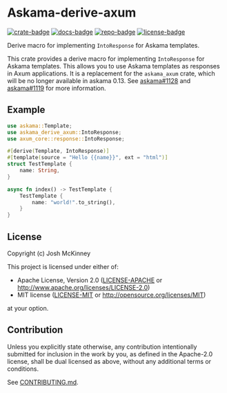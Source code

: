 # Askama-derive-axum

[![crate-badge]][crate]
[![docs-badge]][docs]
[![repo-badge]][repo]
[![license-badge]][license]

[crate-badge]: https://img.shields.io/crates/v/askama-derive-axum?logo=rust
[crate]: https://crates.io/crates/askama-derive-axum
[docs-badge]: https://img.shields.io/badge/docs-askama--derive--axum-e05d44?logo=rust
[docs]: https://docs.rs/askama-derive-axum
[repo-badge]: https://img.shields.io/badge/repo-joshka/askama--derive--axum-8957E5?logo=github
[repo]: https://github.com/joshka/askama-derive-axum
[license-badge]: https://img.shields.io/crates/l/askama-derive-axum
[license]: #license

<!-- cargo-rdme start -->

Derive macro for implementing `IntoResponse` for Askama templates.

This crate provides a derive macro for implementing `IntoResponse` for Askama templates. This
allows you to use Askama templates as responses in Axum applications. It is a replacement for
the `askama_axum` crate, which will be no longer available in askama 0.13. See [askama#1128] and
[askama#1119] for more information.

[askama#1128]: https://github.com/rinja-rs/askama/issues/1128
[askama#1119]: https://github.com/rinja-rs/askama/issues/1119

## Example

```rust
use askama::Template;
use askama_derive_axum::IntoResponse;
use axum_core::response::IntoResponse;

#[derive(Template, IntoResponse)]
#[template(source = "Hello {{name}}", ext = "html")]
struct TestTemplate {
    name: String,
}

async fn index() -> TestTemplate {
    TestTemplate {
        name: "world!".to_string(),
    }
}
```

<!-- cargo-rdme end -->

## License

Copyright (c) Josh McKinney

This project is licensed under either of:

- Apache License, Version 2.0 ([LICENSE-APACHE] or <http://www.apache.org/licenses/LICENSE-2.0>)
- MIT license ([LICENSE-MIT] or <http://opensource.org/licenses/MIT>)

at your option.

[LICENSE-APACHE]: /LICENSE-APACHE
[LICENSE-MIT]: /LICENSE-MIT

## Contribution

Unless you explicitly state otherwise, any contribution intentionally submitted for inclusion in the
work by you, as defined in the Apache-2.0 license, shall be dual licensed as above, without any
additional terms or conditions.

See [CONTRIBUTING.md](/CONTRIBUTING.md).
